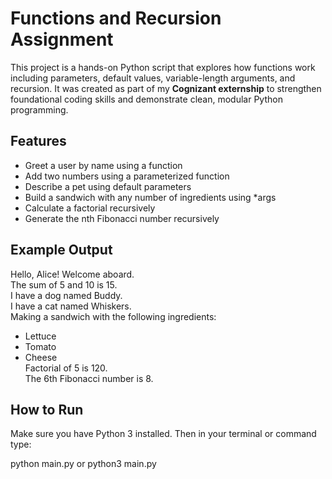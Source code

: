 # Functions and Recursion Assignment

This project is a hands-on Python script that explores how functions work including
parameters, default values, variable-length arguments, and recursion. It was created as part of
my **Cognizant externship** to strengthen foundational coding skills and demonstrate clean,
modular Python programming.

## Features

- Greet a user by name using a function  
- Add two numbers using a parameterized function  
- Describe a pet using default parameters  
- Build a sandwich with any number of ingredients using *args  
- Calculate a factorial recursively  
- Generate the nth Fibonacci number recursively  

## Example Output

Hello, Alice! Welcome aboard.  
The sum of 5 and 10 is 15.  
I have a dog named Buddy.  
I have a cat named Whiskers.  
Making a sandwich with the following ingredients:  
- Lettuce  
- Tomato  
- Cheese  
Factorial of 5 is 120.  
The 6th Fibonacci number is 8.

## How to Run

Make sure you have Python 3 installed. Then in your terminal or command type:

python main.py or python3 main.py
